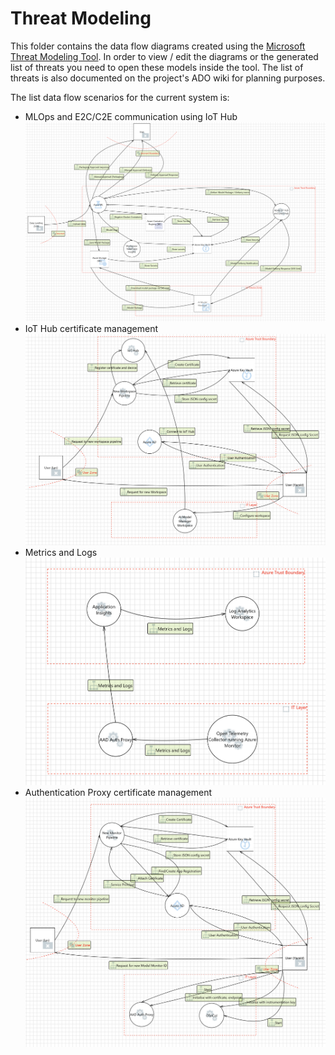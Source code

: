 <!--
Copyright (C) 2023 Siemens AG

SPDX-License-Identifier: MIT
-->

# Threat Modeling

This folder contains the data flow diagrams created using the [Microsoft Threat Modeling Tool](https://learn.microsoft.com/en-gb/azure/security/develop/threat-modeling-tool). In order to view / edit the diagrams or the generated list of threats you need to open these models inside the tool.
The list of threats is also documented on the project's ADO wiki for planning purposes.

The list data flow scenarios for the current system is:

- MLOps and E2C/C2E communication using IoT Hub
![ml-dfd](./imgs/ml-dataflow-diagram.png)
- IoT Hub certificate management
![iot-cert-management-dfd](./imgs/iot_certmanagement_dfd.png)
- Metrics and Logs
![met-and-logs-dfd](./imgs/metlogs-dfd.png)
- Authentication Proxy certificate management
![auth-proxy-dfd](./imgs/authproxy_dfd.png)
